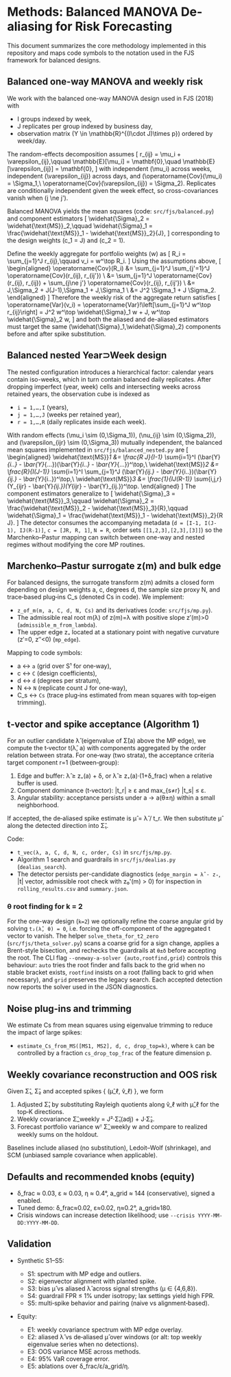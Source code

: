 # Methods: Balanced MANOVA De-aliasing for Risk Forecasting

This document summarizes the core methodology implemented in this repository and maps code symbols to the notation used in the FJS framework for balanced designs.

## Balanced one-way MANOVA and weekly risk

We work with the balanced one-way MANOVA design used in FJS (2018) with

- I groups indexed by week,
- J replicates per group indexed by business day,
- observation matrix \(Y \in \mathbb{R}^{(I\cdot J)\times p}\) ordered by week/day.

The random-effects decomposition assumes
\[
r_{ij} = \mu_i + \varepsilon_{ij},\qquad
\mathbb{E}[\mu_i] = \mathbf{0},\quad \mathbb{E}[\varepsilon_{ij}] = \mathbf{0},
\]
with independent \(\mu_i\) across weeks, independent \(\varepsilon_{ij}\) across days, and \(\operatorname{Cov}(\mu_i) = \Sigma_1,\ \operatorname{Cov}(\varepsilon_{ij}) = \Sigma_2\). Replicates are conditionally independent given the week effect, so cross-covariances vanish when \(j \ne j'\).

Balanced MANOVA yields the mean squares (code: `src/fjs/balanced.py`) and component estimators
\[
\widehat{\Sigma}_2 = \widehat{\text{MS}}_2,\qquad
\widehat{\Sigma}_1 = \frac{\widehat{\text{MS}}_1 - \widehat{\text{MS}}_2}{J},
\]
corresponding to the design weights \(c_1 = J\) and \(c_2 = 1\).

Define the weekly aggregate for portfolio weights \(w\) as
\[
R_i = \sum_{j=1}^J r_{ij},\qquad v_i = w^\top R_i.
\]
Using the assumptions above,
\[
\begin{aligned}
\operatorname{Cov}(R_i)
&= \sum_{j=1}^J \sum_{j'=1}^J \operatorname{Cov}(r_{ij}, r_{ij'}) \\
&= \sum_{j=1}^J \operatorname{Cov}(r_{ij}, r_{ij}) + \sum_{j\ne j'} \operatorname{Cov}(r_{ij}, r_{ij'}) \\
&= J\,\Sigma_2 + J(J-1)\,\Sigma_1 + J\,\Sigma_1 \\
&= J^2 \Sigma_1 + J \Sigma_2.
\end{aligned}
\]
Therefore the weekly risk of the aggregate return satisfies
\[
\operatorname{Var}(v_i) = \operatorname{Var}\!\left[\sum_{j=1}^J w^\top r_{ij}\right]
= J^2 w^\top \widehat{\Sigma}_1 w + J\, w^\top \widehat{\Sigma}_2 w,
\]
and both the aliased and de-aliased estimators must target the same \(\widehat{\Sigma}_1,\widehat{\Sigma}_2\) components before and after spike substitution.

## Balanced nested Year⊃Week design

The nested configuration introduces a hierarchical factor: calendar years contain iso-weeks, which in turn contain balanced daily replicates. After dropping imperfect (year, week) cells and intersecting weeks across retained years, the observation cube is indexed as

- `i = 1,…,I` (years),
- `j = 1,…,J` (weeks per retained year),
- `r = 1,…,R` (daily replicates inside each week).

With random effects \(\mu_i \sim (0,\Sigma_1)\), \(\nu_{ij} \sim (0,\Sigma_2)\), and \(\varepsilon_{ijr} \sim (0,\Sigma_3)\) mutually independent, the balanced mean squares implemented in `src/fjs/balanced_nested.py` are
\[
\begin{aligned}
\widehat{\text{MS}}_1 &= \frac{R J}{I-1} \sum_{i=1}^I (\bar{Y}_{i..} - \bar{Y}_{...})(\bar{Y}_{i..} - \bar{Y}_{...})^\top,\\
\widehat{\text{MS}}_2 &= \frac{R}{I(J-1)} \sum_{i=1}^I \sum_{j=1}^J (\bar{Y}_{ij.} - \bar{Y}_{i..})(\bar{Y}_{ij.} - \bar{Y}_{i..})^\top,\\
\widehat{\text{MS}}_3 &= \frac{1}{IJ(R-1)} \sum_{i,j,r} (Y_{ijr} - \bar{Y}_{ij.})(Y_{ijr} - \bar{Y}_{ij.})^\top.
\end{aligned}
\]
The component estimators generalize to
\[
\widehat{\Sigma}_3 = \widehat{\text{MS}}_3,\qquad
\widehat{\Sigma}_2 = \frac{\widehat{\text{MS}}_2 - \widehat{\text{MS}}_3}{R},\qquad
\widehat{\Sigma}_1 = \frac{\widehat{\text{MS}}_1 - \widehat{\text{MS}}_2}{R J}.
\]
The detector consumes the accompanying metadata (`d = [I-1, I(J-1), IJ(R-1)]`, `c = [JR, R, 1]`, `N = R`, order sets `[[1,2,3],[2,3],[3]]`) so the Marchenko–Pastur mapping can switch between one-way and nested regimes without modifying the core MP routines.

## Marchenko–Pastur surrogate z(m) and bulk edge

For balanced designs, the surrogate transform z(m) admits a closed form depending on design weights a, c, degrees d, the sample size proxy N, and trace‑based plug‑ins C_s (denoted Cs in code). We implement:

- `z_of_m(m, a, C, d, N, Cs)` and its derivatives (code: `src/fjs/mp.py`).
- The admissible real root m(λ) of z(m)=λ with positive slope z′(m)>0 (`admissible_m_from_lambda`).
- The upper edge z₊ located at a stationary point with negative curvature (z′=0, z″<0) (`mp_edge`).

Mapping to code symbols:

- a ↔ `a` (grid over S¹ for one‑way),
- c ↔ `C` (design coefficients),
- d ↔ `d` (degrees per stratum),
- N ↔ `N` (replicate count J for one‑way),
- C_s ↔ `Cs` (trace plug‑ins estimated from mean squares with top‑eigen trimming).

## t‑vector and spike acceptance (Algorithm 1)

For an outlier candidate λ̂ (eigenvalue of Σ̂(a) above the MP edge), we compute the t‑vector t(λ̂, a) with components aggregated by the order relation between strata. For one‑way (two strata), the acceptance criteria target component r=1 (between‑group):

1) Edge and buffer: λ̂ ≥ z₊(a) + δ, or λ̂ ≥ z₊(a)·(1+δ_frac) when a relative buffer is used.
2) Component dominance (t‑vector): |t_r| ≥ ε and max_{s≠r} |t_s| ≤ ε.
3) Angular stability: acceptance persists under a → a(θ±η) within a small neighborhood.

If accepted, the de‑aliased spike estimate is μ̂ = λ̂ / t_r. We then substitute μ̂ along the detected direction into Σ̂₁.

Code:

- `t_vec(λ, a, C, d, N, c, order, Cs)` in `src/fjs/mp.py`.
- Algorithm 1 search and guardrails in `src/fjs/dealias.py` (`dealias_search`).
- The detector persists per-candidate diagnostics (`edge_margin = λ̂ - z₊`, |t| vector, admissible root check with z₀'(m) > 0) for inspection in `rolling_results.csv` and `summary.json`.

### θ root finding for k = 2

For the one-way design (`k=2`) we optionally refine the coarse angular grid by solving `t₂(λ̂, θ) = 0`, i.e. forcing the off-component of the aggregated t vector to vanish. The helper `solve_theta_for_t2_zero` (`src/fjs/theta_solver.py`) scans a coarse grid for a sign change, applies a Brent-style bisection, and rechecks the guardrails at `θ±δ` before accepting the root. The CLI flag `--oneway-a-solver {auto,rootfind,grid}` controls this behaviour: `auto` tries the root finder and falls back to the grid when no stable bracket exists, `rootfind` insists on a root (falling back to grid when necessary), and `grid` preserves the legacy search. Each accepted detection now reports the solver used in the JSON diagnostics.

## Noise plug‑ins and trimming

We estimate Cs from mean squares using eigenvalue trimming to reduce the impact of large spikes:

- `estimate_Cs_from_MS([MS1, MS2], d, c, drop_top=k)`, where `k` can be controlled by a fraction `cs_drop_top_frac` of the feature dimension p.

## Weekly covariance reconstruction and OOS risk

Given Σ̂₁, Σ̂₂ and accepted spikes { (μ̂_ℓ, v̂_ℓ) }, we form

1) Adjusted Σ̂₁ by substituting Rayleigh quotients along v̂_ℓ with μ̂_ℓ for the top‑K directions.
2) Weekly covariance Σ̂_weekly = J²·Σ̂₁(adj) + J·Σ̂₂.
3) Forecast portfolio variance wᵀ Σ̂_weekly w and compare to realized weekly sums on the holdout.

Baselines include aliased (no substitution), Ledoit–Wolf (shrinkage), and SCM (unbiased sample covariance when applicable).

## Defaults and recommended knobs (equity)

- δ_frac ≈ 0.03, ε ≈ 0.03, η ≈ 0.4°, a_grid ≈ 144 (conservative), signed a enabled.
- Tuned demo: δ_frac≈0.02, ε≈0.02, η≈0.2°, a_grid≈180.
- Crisis windows can increase detection likelihood; use `--crisis YYYY-MM-DD:YYYY-MM-DD`.

## Validation

- Synthetic S1–S5:
  - S1: spectrum with MP edge and outliers.
  - S2: eigenvector alignment with planted spike.
  - S3: bias μ̂ vs aliased λ̂ across signal strengths (μ ∈ {4,6,8}).
  - S4: guardrail FPR ≤ 1% under isotropy; lax settings yield high FPR.
  - S5: multi‑spike behavior and pairing (naive vs alignment‑based).

- Equity:
  - E1: weekly covariance spectrum with MP edge overlay.
  - E2: aliased λ̂ vs de‑aliased μ̂ over windows (or alt: top weekly eigenvalue series when no detections).
  - E3: OOS variance MSE across methods.
  - E4: 95% VaR coverage error.
  - E5: ablations over δ_frac/ε/a_grid/η.
